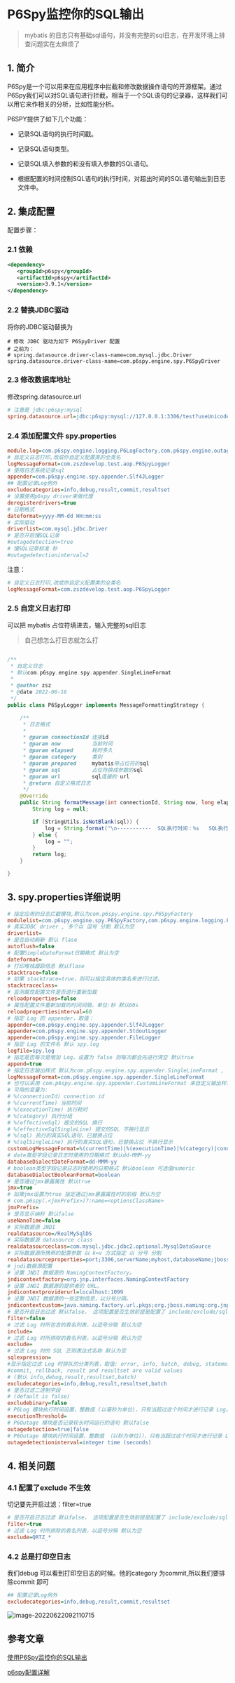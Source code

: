 # P6Spy监控你的SQL输出

>mybatis 的日志只有基础sql语句，并没有完整的sql日志，在开发环境上排查问题实在太麻烦了

## 1. 简介

P6Spy是一个可以用来在应用程序中拦截和修改数据操作语句的开源框架。通过P6Spy我们可以对SQL语句进行拦截，相当于一个SQL语句的记录器，这样我们可以用它来作相关的分析，比如性能分析。

P6SPY提供了如下几个功能：

-  记录SQL语句的执行时间戳。

- 记录SQL语句类型。

- 记录SQL填入参数的和没有填入参数的SQL语句。

- 根据配置的时间控制SQL语句的执行时间，对超出时间的SQL语句输出到日志文件中。

## 2. 集成配置

配置步骤：

### 2.1 依赖

```xml
<dependency>
   <groupId>p6spy</groupId>
   <artifactId>p6spy</artifactId>
   <version>3.9.1</version>
</dependency>
```

### 2.2 替换JDBC驱动

将你的JDBC驱动替换为

```applescript
# 修改 JDBC 驱动为如下 P6SpyDriver 配置
# 之前为：
# spring.datasource.driver-class-name=com.mysql.jdbc.Driver
spring.datasource.driver-class-name=com.p6spy.engine.spy.P6SpyDriver
```

### 2.3 修改数据库地址

修改spring.datasource.url

```ini
# 注意是 jdbc:p6spy:mysql
spring.datasource.url=jdbc:p6spy:mysql://127.0.0.1:3306/test?useUnicode=true&characterEncoding=UTF-8
```

### 2.4 添加配置文件 spy.properties

```ini
module.log=com.p6spy.engine.logging.P6LogFactory,com.p6spy.engine.outage.P6OutageFactory
# 自定义日志打印,改成你自定义配置类的全类名
logMessageFormat=com.zszdevelop.test.aop.P6SpyLogger
# 使用日志系统记录sql
appender=com.p6spy.engine.spy.appender.Slf4JLogger
## 配置记录Log例外
excludecategories=info,debug,result,commit,resultset
# 设置使用p6spy driver来做代理
deregisterdrivers=true
# 日期格式
dateformat=yyyy-MM-dd HH:mm:ss
# 实际驱动
driverlist=com.mysql.jdbc.Driver
# 是否开启慢SQL记录
#outagedetection=true
# 慢SQL记录标准 秒
#outagedetectioninterval=2
```

注意：

```ini
# 自定义日志打印,改成你自定义配置类的全类名
logMessageFormat=com.zszdevelop.test.aop.P6SpyLogger
```

### 2.5 自定义日志打印

可以把 mybatis 占位符填进去，输入完整的sql日志

>自己想怎么打日志就怎么打

```java

/**
 * 自定义日志
 * 默认com.p6spy.engine.spy.appender.SingleLineFormat
 *
 * @author zsz
 * @date 2022-06-16
 */
public class P6SpyLogger implements MessageFormattingStrategy {

    /**
     * 日志格式
     *
     * @param connectionId 连接id
     * @param now          当前时间
     * @param elapsed      耗时多久
     * @param category     类别
     * @param prepared     mybatis带占位符的sql
     * @param sql          占位符换成参数的sql
     * @param url          sql连接的 url
     * @return 自定义格式日志
     */
    @Override
    public String formatMessage(int connectionId, String now, long elapsed, String category, String prepared, String sql, String url) {
        String log = null;

        if (StringUtils.isNotBlank(sql)) {
            log = String.format("\n-----------  SQL执行时间：%s   SQL执行耗时：%s ms  -----------\n 执行的 SQL语句：%s\n", now, elapsed, sql.replaceAll("[\\s]+", " "));
        } else {
            log = "";
        }
        return log;
    }

}

```

## 3. spy.properties详细说明

```ini
# 指定应用的日志拦截模块,默认为com.p6spy.engine.spy.P6SpyFactory
modulelist=com.p6spy.engine.spy.P6SpyFactory,com.p6spy.engine.logging.P6LogFactory,com.p6spy.engine.outage.P6OutageFactory
# 真实JDBC driver , 多个以 逗号 分割 默认为空
driverlist=
# 是否自动刷新 默认 flase
autoflush=false
# 配置SimpleDateFormat日期格式 默认为空
dateformat=
# 打印堆栈跟踪信息 默认flase
stacktrace=false
# 如果 stacktrace=true，则可以指定具体的类名来进行过滤。
stacktraceclass=
# 监测属性配置文件是否进行重新加载
reloadproperties=false
# 属性配置文件重新加载的时间间隔，单位:秒 默认60s
reloadpropertiesinterval=60
# 指定 Log 的 appender，取值：
appender=com.p6spy.engine.spy.appender.Slf4JLogger
appender=com.p6spy.engine.spy.appender.StdoutLogger
appender=com.p6spy.engine.spy.appender.FileLogger
# 指定 Log 的文件名 默认 spy.log
logfile=spy.log
# 指定是否每次是增加 Log，设置为 false 则每次都会先进行清空 默认true
append=true
# 指定日志输出样式 默认为com.p6spy.engine.spy.appender.SingleLineFormat , 单行输出 不格式化语句
logMessageFormat=com.p6spy.engine.spy.appender.SingleLineFormat
# 也可以采用 com.p6spy.engine.spy.appender.CustomLineFormat 来自定义输出样式, 默认值是%(currentTime)|%(executionTime)|%(category)|connection%(connectionId)|%(sqlSingleLine)
# 可用的变量为:
# %(connectionId) connection id
# %(currentTime) 当前时间
# %(executionTime) 执行耗时
# %(category) 执行分组
# %(effectiveSql) 提交的SQL 换行
# %(effectiveSqlSingleLine) 提交的SQL 不换行显示
# %(sql) 执行的真实SQL语句，已替换占位
# %(sqlSingleLine) 执行的真实SQL语句，已替换占位 不换行显示
customLogMessageFormat=%(currentTime)|%(executionTime)|%(category)|connection%(connectionId)|%(sqlSingleLine)
# date类型字段记录日志时使用的日期格式 默认dd-MMM-yy
databaseDialectDateFormat=dd-MMM-yy
# boolean类型字段记录日志时使用的日期格式 默认boolean 可选值numeric
databaseDialectBooleanFormat=boolean
# 是否通过jmx暴露属性 默认true
jmx=true
# 如果jmx设置为true 指定通过jmx暴露属性时的前缀 默认为空
# com.p6spy(.<jmxPrefix>)?:name=<optionsClassName>
jmxPrefix=
# 是否显示纳秒 默认false
useNanoTime=false
# 实际数据源 JNDI
realdatasource=/RealMySqlDS
# 实际数据源 datasource class
realdatasourceclass=com.mysql.jdbc.jdbc2.optional.MysqlDataSource
# 实际数据源所携带的配置参数 以 k=v 方式指定 以 分号 分割
realdatasourceproperties=port;3306,serverName;myhost,databaseName;jbossdb,foo;bar
# jndi数据源配置
# 设置 JNDI 数据源的 NamingContextFactory。
jndicontextfactory=org.jnp.interfaces.NamingContextFactory
# 设置 JNDI 数据源的提供者的 URL。
jndicontextproviderurl=localhost:1099
# 设置 JNDI 数据源的一些定制信息，以分号分隔。
jndicontextcustom=java.naming.factory.url.pkgs;org.jboss.naming:org.jnp.interfaces
# 是否开启日志过滤 默认false， 这项配置是否生效前提是配置了 include/exclude/sqlexpression
filter=false
# 过滤 Log 时所包含的表名列表，以逗号分隔 默认为空
include=
# 过滤 Log 时所排除的表名列表，以逗号分隔 默认为空
exclude=
# 过滤 Log 时的 SQL 正则表达式名称 默认为空
sqlexpression=
#显示指定过滤 Log 时排队的分类列表，取值: error, info, batch, debug, statement,
#commit, rollback, result and resultset are valid values
# (默认 info,debug,result,resultset,batch)
excludecategories=info,debug,result,resultset,batch
# 是否过滤二进制字段
# (default is false)
excludebinary=false
# P6Log 模块执行时间设置，整数值 (以毫秒为单位)，只有当超过这个时间才进行记录 Log。默认为0
executionThreshold=
# P6Outage 模块是否记录较长时间运行的语句 默认false
outagedetection=true|false
# P6Outage 模块执行时间设置，整数值 （以秒为单位)），只有当超过这个时间才进行记录 Log。默认30s
outagedetectioninterval=integer time (seconds)
```

## 4. 相关问题

### 4.1 配置了exclude 不生效

切记要先开启过滤：filter=true

```ini
# 是否开启日志过滤 默认false， 这项配置是否生效前提是配置了 include/exclude/sqlexpression
filter=true
# 过滤 Log 时所排除的表名列表，以逗号分隔 默认为空
exclude=QRTZ_*
```

### 4.2 总是打印空日志

我们debug 可以看到打印空日志的时候。他的category 为commit,所以我们要排除commit 即可

```ini
## 配置记录Log例外
excludecategories=info,debug,result,commit,resultset
```

![image-20220622092110715](https://abelsun-1256449468.cos.ap-beijing.myqcloud.com/image/image-20220622092110715.png)

## 参考文章

[使用P6Spy监控你的SQL输出](https://segmentfault.com/a/1190000038714503)

[p6spy配置详解](https://blog.csdn.net/li521wang/article/details/104002897)